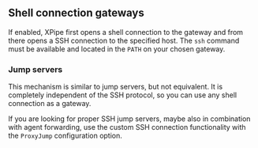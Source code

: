 ## Shell connection gateways

If enabled, XPipe first opens a shell connection to the gateway and from there opens a SSH connection to the specified host. The `ssh` command must be available and located in the `PATH` on your chosen gateway.

### Jump servers

This mechanism is similar to jump servers, but not equivalent. It is completely independent of the SSH protocol, so you can use any shell connection as a gateway.

If you are looking for proper SSH jump servers, maybe also in combination with agent forwarding, use the custom SSH connection functionality with the `ProxyJump` configuration option.